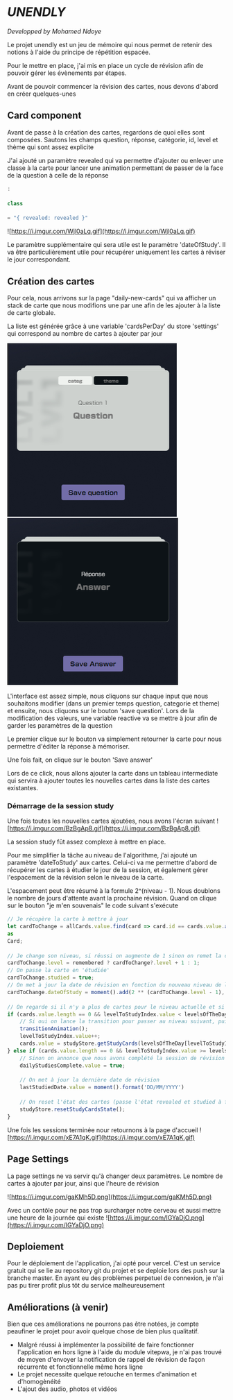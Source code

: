 # _**UNENDLY**_

_Developped by Mohamed Ndoye_

Le projet unendly est un jeu de mémoire qui nous permet de retenir des notions à l'aide du principe de répétition
espacée.

Pour le mettre en place, j'ai mis en place un cycle de révision afin de pouvoir gérer les évènements par étapes.

Avant de pouvoir commencer la révision des cartes, nous devons d'abord en créer quelques-unes

## Card component

Avant de passe à la création des cartes, regardons de quoi elles sont composées.
Sautons les champs question, réponse, catégorie, id, level et thème qui sont assez explicite

J'ai ajouté un paramètre revealed qui va permettre d'ajouter ou enlever une classe à la carte pour lancer une animation
permettant de passer de la face de la question à celle de la réponse

```javascript
:

class

= "{ revealed: revealed }"
```

![https://i.imgur.com/Wjl0aLq.gif](https://i.imgur.com/Wjl0aLq.gif)

Le paramètre supplémentaire qui sera utile est le paramètre 'dateOfStudy'.
Il va être particulièrement utile pour récupérer uniquement les cartes à réviser le jour correspondant.

## Création des cartes

Pour cela, nous arrivons sur la page "daily-new-cards" qui va afficher un stack de carte que nous modifions une par une
afin de les ajouter à la liste de carte globale.

La liste est générée grâce à une variable 'cardsPerDay' du store 'settings' qui correspond au nombre de cartes à ajouter
par jour

![img.png](img.png)
![img_1.png](img_1.png)

L'interface est assez simple, nous cliquons sur chaque input que nous souhaitons modifier (dans un premier temps
question, categorie et theme) et ensuite, nous cliquons sur le bouton 'save question'.
Lors de la modification des valeurs, une variable reactive va se mettre à jour afin de garder les paramètres de la
question

Le premier clique sur le bouton va simplement retourner la carte pour nous permettre d'éditer la réponse à mémoriser.

Une fois fait, on clique sur le bouton 'Save answer'

Lors de ce click, nous allons ajouter la carte dans un tableau intermediate qui servira à ajouter toutes les nouvelles
cartes dans la liste des cartes existantes.

### Démarrage de la session study

Une fois toutes les nouvelles cartes ajoutées, nous avons l'écran suivant
![https://i.imgur.com/BzBgAp8.gif](https://i.imgur.com/BzBgAp8.gif)

La session study fût assez complexe à mettre en place.

Pour me simplifier la tâche au niveau de l'algorithme, j'ai ajouté un paramètre 'dateToStudy' aux cartes.
Celui-ci va me permettre d'abord de récupérer les cartes à étudier le jour de la session, et également gérer
l'espacement de la révision selon le niveau de la carte.

L'espacement peut être résumé à la formule 2^(niveau - 1). Nous doublons le nombre de jours d'attente avant la prochaine
révision.
Quand on clique sur le bouton "je m'en souvenais" le code suivant s'exécute

```javascript
// Je récupère la carte à mettre à jour
let cardToChange = allCards.value.find(card => card.id == cards.value.at(-1)?.id)
as
Card;

// Je change son niveau, si réussi on augmente de 1 sinon on remet la carte au niveau 1
cardToChange.level = remembered ? cardToChange?.level + 1 : 1;
// On passe la carte en 'étudiée'
cardToChange.studied = true;
// On met à jour la date de révision en fonction du nouveau niveau de la carte
cardToChange.dateOfStudy = moment().add(2 ** (cardToChange.level - 1), 'days').format('DD/MM/YYYY')

// On regarde si il n'y a plus de cartes pour le niveau actuelle et si nous ne venons pas de finir le dernier niveau à reviser de la journée 
if (cards.value.length == 0 && levelToStudyIndex.value < levelsOfTheDay.length - 1) {
    // Si oui on lance la transition pour passer au niveau suivant, puis on récupère les cartes correspondantes
    transitionAnimation();
    levelToStudyIndex.value++;
    cards.value = studyStore.getStudyCards(levelsOfTheDay[levelToStudyIndex.value]);
} else if (cards.value.length == 0 && levelToStudyIndex.value >= levelsOfTheDay.length - 1) {
    // Sinon on annonce que nous avons complété la session de révision du jour
    dailyStudiesComplete.value = true;

    // On met à jour la dernière date de révision
    lastStudiedDate.value = moment().format('DD/MM/YYYY')

    // On reset l'état des cartes (passe l'état revealed et studied à false)
    studyStore.resetStudyCardsState();
}
```

Une fois les sessions terminée nour retournons à la page d'accueil
![https://i.imgur.com/xE7A1qK.gif](https://i.imgur.com/xE7A1qK.gif)

## Page Settings

La page settings ne va servir qu'à changer deux paramètres. Le nombre de cartes à ajouter par jour, ainsi que l'heure de
révision

![https://i.imgur.com/gaKMh5D.png](https://i.imgur.com/gaKMh5D.png)

Avec un contôle pour ne pas trop surcharger notre cerveau et aussi mettre une heure de la journée qui existe
![https://i.imgur.com/IGYaDjO.png](https://i.imgur.com/IGYaDjO.png)

## Deploiement

Pour le déploiement de l'application, j'ai opté pour vercel. C'est un service gratuit qui se lie au repository git du
projet et se deploie lors des push sur la branche master. En ayant eu des problèmes perpetuel de connexion, je n'ai pas
pu tirer profit plus tôt du service malheureusement

## Améliorations (à venir)

Bien que ces améliorations ne pourrons pas être notées, je compte peaufiner le projet pour avoir quelque chose de bien
plus qualitatif.

- Malgré réussi à implémenter la possibilité de faire fonctionner l'application en hors ligne à l'aide du module
  vitepwa, je n'ai pas trouvé de moyen d'envoyer la notification de rappel de révision de façon récurrente et
  fonctionnelle même hors ligne
- Le projet necessite quelque retouche en termes d'animation et d'homogènéité
- L'ajout des audio, photos et vidéos
